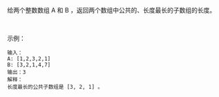 给两个整数数组 A 和 B ，返回两个数组中公共的、长度最长的子数组的长度。

 

示例：
```
输入：
A: [1,2,3,2,1]
B: [3,2,1,4,7]
输出：3
解释：
长度最长的公共子数组是 [3, 2, 1] 。
```